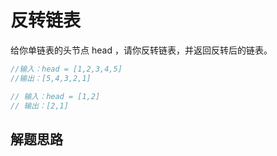 # 反转链表
给你单链表的头节点 head ，请你反转链表，并返回反转后的链表。

```js
//输入：head = [1,2,3,4,5]
//输出：[5,4,3,2,1]
```

```js
// 输入：head = [1,2]
// 输出：[2,1]
```

## 解题思路



